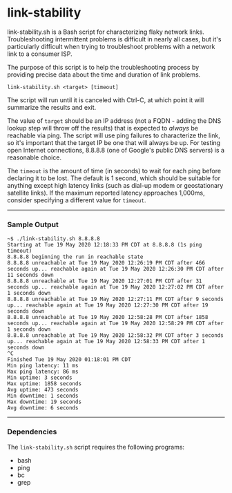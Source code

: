 # link-stability
link-stability.sh is a Bash script for characterizing flaky network links.
Troubleshooting intermittent problems is difficult in nearly all cases, but
it's particularly difficult when trying to troubleshoot problems with a network
link to a consumer ISP.

The purpose of this script is to help the troubleshooting process by providing
precise data about the time and duration of link problems.

```
link-stability.sh <target> [timeout]
```

The script will run until it is canceled with Ctrl-C, at which point it will
summarize the results and exit.

The value of `target` should be an IP address (not a FQDN - adding the DNS
lookup step will throw off the results) that is expected to *always* be
reachable via ping. The script will use ping failures to characterize the link,
so it's important that the target IP be one that will always be up. For testing
open Internet connections, 8.8.8.8 (one of Google's public DNS servers) is a
reasonable choice.

The `timeout` is the amount of time (in seconds) to wait for each ping before declaring it to be lost. The default is 1 second, which should be suitable for
anything except high latency links (such as dial-up modem or geostationary
satellite links). If the maximum reported latency approaches 1,000ms, consider
specifying a different value for `timeout`.

---
### Sample Output
```
~$ ./link-stability.sh 8.8.8.8
Starting at Tue 19 May 2020 12:18:33 PM CDT at 8.8.8.8 (1s ping timeout)
8.8.8.8 beginning the run in reachable state
8.8.8.8 unreachable at Tue 19 May 2020 12:26:19 PM CDT after 466 seconds up... reachable again at Tue 19 May 2020 12:26:30 PM CDT after 11 seconds down
8.8.8.8 unreachable at Tue 19 May 2020 12:27:01 PM CDT after 31 seconds up... reachable again at Tue 19 May 2020 12:27:02 PM CDT after 1 seconds down
8.8.8.8 unreachable at Tue 19 May 2020 12:27:11 PM CDT after 9 seconds up... reachable again at Tue 19 May 2020 12:27:30 PM CDT after 19 seconds down
8.8.8.8 unreachable at Tue 19 May 2020 12:58:28 PM CDT after 1858 seconds up... reachable again at Tue 19 May 2020 12:58:29 PM CDT after 1 seconds down
8.8.8.8 unreachable at Tue 19 May 2020 12:58:32 PM CDT after 3 seconds up... reachable again at Tue 19 May 2020 12:58:33 PM CDT after 1 seconds down
^C
Finished Tue 19 May 2020 01:18:01 PM CDT
Min ping latency: 11 ms
Max ping latency: 86 ms
Min uptime: 3 seconds
Max uptime: 1858 seconds
Avg uptime: 473 seconds
Min downtime: 1 seconds
Max downtime: 19 seconds
Avg downtime: 6 seconds
```

---
### Dependencies
The `link-stability.sh` script requires the following programs:
- bash
- ping
- bc
- grep
